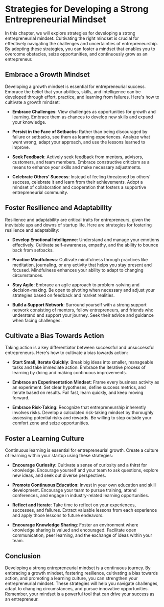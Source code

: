Strategies for Developing a Strong Entrepreneurial Mindset
===================================================================

In this chapter, we will explore strategies for developing a strong entrepreneurial mindset. Cultivating the right mindset is crucial for effectively navigating the challenges and uncertainties of entrepreneurship. By adopting these strategies, you can foster a mindset that enables you to overcome obstacles, seize opportunities, and continuously grow as an entrepreneur.

Embrace a Growth Mindset
------------------------

Developing a growth mindset is essential for entrepreneurial success. Embrace the belief that your abilities, skills, and intelligence can be developed through effort, practice, and learning from failures. Here's how to cultivate a growth mindset:

* **Embrace Challenges**: View challenges as opportunities for growth and learning. Embrace them as chances to develop new skills and expand your knowledge.

* **Persist in the Face of Setbacks**: Rather than being discouraged by failure or setbacks, see them as learning experiences. Analyze what went wrong, adapt your approach, and use the lessons learned to improve.

* **Seek Feedback**: Actively seek feedback from mentors, advisors, customers, and team members. Embrace constructive criticism as a means to enhance your skills and make necessary adjustments.

* **Celebrate Others' Success**: Instead of feeling threatened by others' success, celebrate it and learn from their achievements. Adopt a mindset of collaboration and cooperation that fosters a supportive entrepreneurial community.

Foster Resilience and Adaptability
----------------------------------

Resilience and adaptability are critical traits for entrepreneurs, given the inevitable ups and downs of startup life. Here are strategies for fostering resilience and adaptability:

* **Develop Emotional Intelligence**: Understand and manage your emotions effectively. Cultivate self-awareness, empathy, and the ability to bounce back from setbacks.

* **Practice Mindfulness**: Cultivate mindfulness through practices like meditation, journaling, or any activity that helps you stay present and focused. Mindfulness enhances your ability to adapt to changing circumstances.

* **Stay Agile**: Embrace an agile approach to problem-solving and decision-making. Be open to pivoting when necessary and adjust your strategies based on feedback and market realities.

* **Build a Support Network**: Surround yourself with a strong support network consisting of mentors, fellow entrepreneurs, and friends who understand and support your journey. Seek their advice and guidance when facing challenges.

Cultivate a Bias Towards Action
-------------------------------

Taking action is a key differentiator between successful and unsuccessful entrepreneurs. Here's how to cultivate a bias towards action:

* **Start Small, Iterate Quickly**: Break big ideas into smaller, manageable tasks and take immediate action. Embrace the iterative process of learning by doing and making continuous improvements.

* **Embrace an Experimentation Mindset**: Frame every business activity as an experiment. Set clear hypotheses, define success metrics, and iterate based on results. Fail fast, learn quickly, and keep moving forward.

* **Embrace Risk-Taking**: Recognize that entrepreneurship inherently involves risks. Develop a calculated risk-taking mindset by thoroughly assessing potential risks and rewards. Be willing to step outside your comfort zone and seize opportunities.

Foster a Learning Culture
-------------------------

Continuous learning is essential for entrepreneurial growth. Create a culture of learning within your startup using these strategies:

* **Encourage Curiosity**: Cultivate a sense of curiosity and a thirst for knowledge. Encourage yourself and your team to ask questions, explore new ideas, and seek out diverse perspectives.

* **Promote Continuous Education**: Invest in your own education and skill development. Encourage your team to pursue training, attend conferences, and engage in industry-related learning opportunities.

* **Reflect and Iterate**: Take time to reflect on your experiences, successes, and failures. Extract valuable lessons from each experience and apply those lessons to future endeavors.

* **Encourage Knowledge Sharing**: Foster an environment where knowledge sharing is valued and encouraged. Facilitate open communication, peer learning, and the exchange of ideas within your team.

Conclusion
----------

Developing a strong entrepreneurial mindset is a continuous journey. By embracing a growth mindset, fostering resilience, cultivating a bias towards action, and promoting a learning culture, you can strengthen your entrepreneurial mindset. These strategies will help you navigate challenges, adapt to changing circumstances, and pursue innovative opportunities. Remember, your mindset is a powerful tool that can drive your success as an entrepreneur.
